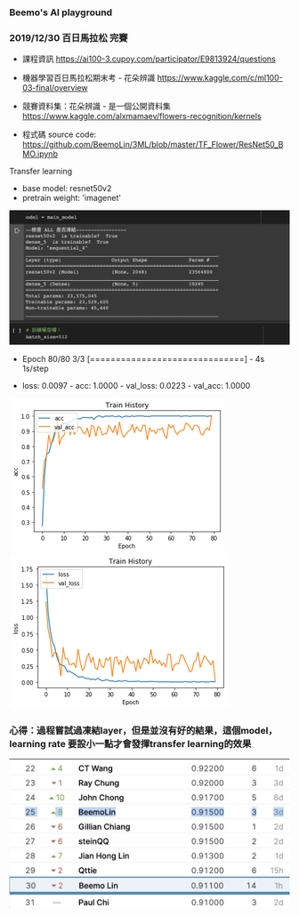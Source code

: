### Beemo's AI playground

### 2019/12/30 百日馬拉松 完賽
- 課程資訊 https://ai100-3.cupoy.com/participator/E9813924/questions

- 機器學習百日馬拉松期末考 - 花朵辨識 https://www.kaggle.com/c/ml100-03-final/overview

- 競賽資料集：花朵辨識 - 是一個公開資料集 https://www.kaggle.com/alxmamaev/flowers-recognition/kernels

- 程式碼 source code: https://github.com/BeemoLin/3ML/blob/master/TF_Flower/ResNet50_BMO.ipynb

Transfer learning
  - base model: resnet50v2
  - pretrain weight: 'imagenet'

![image](https://raw.githubusercontent.com/BeemoLin/3ML/master/resnet50v2.png)
  
- Epoch 80/80
3/3 [==============================] - 4s 1s/step

- loss: 0.0097 - acc: 1.0000 - val_loss: 0.0223 - val_acc: 1.0000

![image](https://raw.githubusercontent.com/BeemoLin/3ML/master/acc.png)
![image](https://raw.githubusercontent.com/BeemoLin/3ML/master/loss.png)

### 心得：過程嘗試過凍結layer，但是並沒有好的結果，這個model，learning rate 要設小一點才會發揮transfer learning的效果

![image](https://raw.githubusercontent.com/BeemoLin/3ML/master/3rdML100Final.png)
